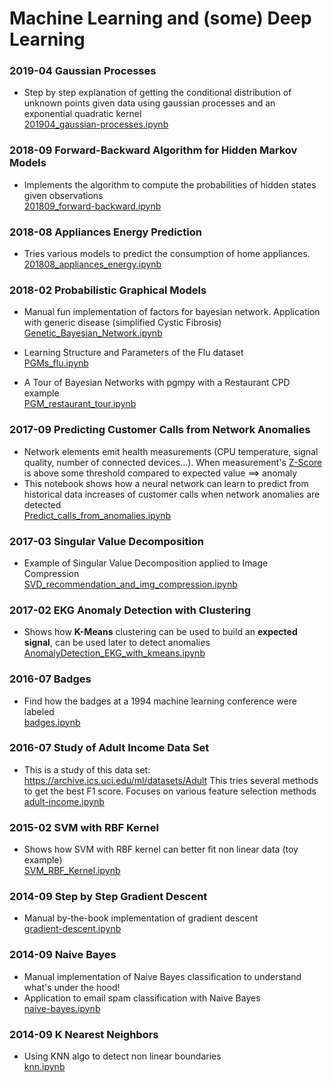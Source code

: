 Machine Learning and (some) Deep Learning 
=======================
### 2019-04 Gaussian Processes
- Step by step explanation of getting the conditional distribution of unknown points given data using gaussian processes and an exponential quadratic kernel  
[201904_gaussian-processes.ipynb](/2019-04-gaussian-processes/20190424_gaussian_processes.ipynb)

### 2018-09 Forward-Backward Algorithm for Hidden Markov Models
- Implements the algorithm to compute the probabilities of hidden states given observations  
[201809_forward-backward.ipynb](/2018-09-forward_backward-algo-hidden-markov-model/HMM.ipynb)

### 2018-08 Appliances Energy Prediction
- Tries various models to predict the consumption of home appliances.  
[201808_appliances_energy.ipynb](/2018-08-appliances-energy/201808_appliances_energy.ipynb)

### 2018-02 Probabilistic Graphical Models
- Manual fun implementation of factors for bayesian network. Application with generic disease (simplified Cystic Fibrosis)  
[Genetic_Bayesian_Network.ipynb](2018-01-probabilistic-graphical-models/2017-05-genetic-diseases/Genetic_Bayesian_Network.ipynb)

- Learning Structure and Parameters of the Flu dataset  
[PGMs_flu.ipynb](2018-01-probabilistic-graphical-models/2018-01-flu-learning-and-parameters/PGMs_flu.ipynb)

- A Tour of Bayesian Networks with pgmpy with a Restaurant CPD example  
[PGM_restaurant_tour.ipynb](2018-01-probabilistic-graphical-models/2018-02-PGMs-tour-with-restaurant/PGM_restaurant_tour.ipynb)


### 2017-09 Predicting Customer Calls from Network Anomalies
- Network elements emit health measurements (CPU temperature, signal quality, number of connected devices...). When measurement's [Z-Score](https://en.wikipedia.org/wiki/Standard_score) is above some threshold compared to expected value ==> anomaly
- This notebook shows how a neural network can learn to predict from historical data increases of customer calls when network anomalies are detected  
[Predict_calls_from_anomalies.ipynb](/2017-09-predicting-calls-from-network-anomalies/Predict_calls_from_anomalies.ipynb)

### 2017-03 Singular Value Decomposition
- Example of Singular Value Decomposition applied to Image Compression  
[SVD_recommendation_and_img_compression.ipynb](2017-03-singular-value-decomposition/SVD_recommendation_and_img_compression.ipynb)

### 2017-02 EKG Anomaly Detection with Clustering
- Shows how **K-Means** clustering can be used to build an **expected signal**, can be used later to detect anomalies  
[AnomalyDetection_EKG_with_kmeans.ipynb](2017-02-EKG-anomaly-detection-with-clustering/AnomalyDetection_EKG_with_kmeans.ipynb)

### 2016-07 Badges
- Find how the badges at a 1994 machine learning conference were labeled  
[badges.ipynb](2016-07-badges/badges.ipynb)

### 2016-07 Study of Adult Income Data Set
- This is a study of this data set: https://archive.ics.uci.edu/ml/datasets/Adult
This tries several methods to get the best F1 score. Focuses on various feature selection methods  
[adult-income.ipynb](2016-07-adult-income/adult-income.ipynb)

### 2015-02 SVM with RBF Kernel
- Shows how SVM with RBF kernel can better fit non linear data (toy example)  
[SVM_RBF_Kernel.ipynb](2015-02-SVM-RBF-Kernel/SVM_RBF_Kernel.ipynb)

### 2014-09 Step by Step Gradient Descent
- Manual by-the-book implementation of gradient descent  
[gradient-descent.ipynb](2014-09-step-by-step-gradient-descent/gradient-descent.ipynb)  

### 2014-09 Naive Bayes
- Manual implementation of Naive Bayes classification to understand what's under the hood!
- Application to email spam classification with Naive Bayes  
[naive-bayes.ipynb](2014-09-naive-bayes/naive-bayes.ipynb)

### 2014-09 K Nearest Neighbors 
- Using KNN algo to detect non linear boundaries  
[knn.ipynb](2014-09-knn/knn.ipynb)

